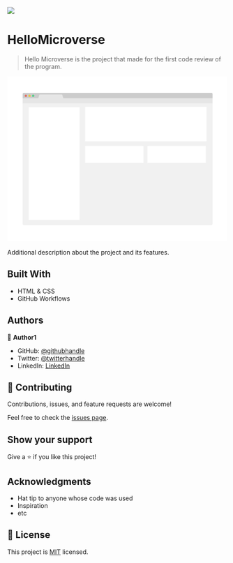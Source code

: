 ![](https://img.shields.io/badge/Microverse-blueviolet)

# HelloMicroverse

> Hello Microverse is the project that made for the first code review of the program. 

![screenshot](./app_screenshot.png)

Additional description about the project and its features.

## Built With

- HTML & CSS
- GitHub Workflows

## Authors

👤 **Author1**

- GitHub: [@githubhandle](https://github.com/luftedar)
- Twitter: [@twitterhandle](https://twitter.com/OrcunUgur2)
- LinkedIn: [LinkedIn](https://linkedin.com/in/or%C3%A7un-u%C4%9Fur-089148181/)

## 🤝 Contributing

Contributions, issues, and feature requests are welcome!

Feel free to check the [issues page](../../issues/).

## Show your support

Give a ⭐️ if you like this project!

## Acknowledgments

- Hat tip to anyone whose code was used
- Inspiration
- etc

## 📝 License

This project is [MIT](./MIT.md) licensed.

